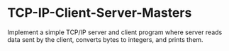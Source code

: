 # TCP-IP-Client-Server-Masters
Implement a simple TCP/IP server and client program where server reads data sent by the client, converts bytes to integers, and prints them.
